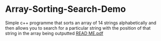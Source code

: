 # Array-Sorting-Search-Demo
Simple c++ programme that sorts an array of 14 strings alphabetically and then allows you to search for a particular string with the position of that string in the array being outputted
[READ ME.pdf](https://github.com/nicktmv/Array-Sorting-Search-Demo/files/9333673/READ.ME.pdf)
